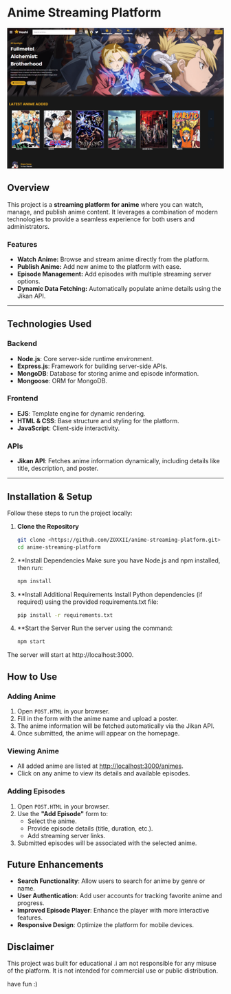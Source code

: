 # Anime Streaming Platform
![image of site](public/imgs/anime-site-min.png)

## Overview

This project is a **streaming platform for anime** where you can watch, manage, and publish anime content. It leverages a combination of modern technologies to provide a seamless experience for both users and administrators. 

### Features
- **Watch Anime:** Browse and stream anime directly from the platform.
- **Publish Anime:** Add new anime to the platform with ease.
- **Episode Management:** Add episodes with multiple streaming server options.
- **Dynamic Data Fetching:** Automatically populate anime details using the Jikan API.

---

## Technologies Used

### Backend
- **Node.js**: Core server-side runtime environment.
- **Express.js**: Framework for building server-side APIs.
- **MongoDB**: Database for storing anime and episode information.
- **Mongoose**: ORM for MongoDB.

### Frontend
- **EJS**: Template engine for dynamic rendering.
- **HTML & CSS**: Base structure and styling for the platform.
- **JavaScript**: Client-side interactivity.

### APIs
- **Jikan API**: Fetches anime information dynamically, including details like title, description, and poster.

---

## Installation & Setup

Follow these steps to run the project locally:

1. **Clone the Repository**
   ```bash
   git clone <https://github.com/ZOXXII/anime-streaming-platform.git>
   cd anime-streaming-platform
   ```
2. **Install Dependencies Make sure you have Node.js and npm installed, then run:
   
   
    ```bash
    npm install
    ```
3. **Install Additional Requirements Install Python dependencies (if required) using the provided requirements.txt file:
    

   ```bash
   pip install -r requirements.txt
   ```
4. **Start the Server Run the server using the command:
   
   ```bash
   npm start
   ```
The server will start at http://localhost:3000.

## How to Use

### Adding Anime
1. Open `POST.HTML` in your browser.
2. Fill in the form with the anime name and upload a poster.
3. The anime information will be fetched automatically via the Jikan API.
4. Once submitted, the anime will appear on the homepage.

### Viewing Anime
- All added anime are listed at [http://localhost:3000/animes](http://localhost:3000/animes).
- Click on any anime to view its details and available episodes.

### Adding Episodes
1. Open `POST.HTML` in your browser.
2. Use the **"Add Episode"** form to:
   - Select the anime.
   - Provide episode details (title, duration, etc.).
   - Add streaming server links.
3. Submitted episodes will be associated with the selected anime.

## Future Enhancements
- **Search Functionality**: Allow users to search for anime by genre or name.
- **User Authentication**: Add user accounts for tracking favorite anime and progress.
- **Improved Episode Player**: Enhance the player with more interactive features.
- **Responsive Design**: Optimize the platform for mobile devices.

## Disclaimer
This project was built for educational .i am not responsible for any misuse of the platform. It is not intended for commercial use or public distribution.

have fun :)


  

